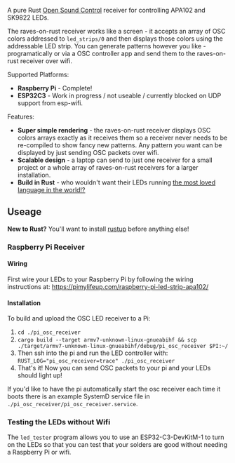 A pure Rust [Open Sound Control](https://opensoundcontrol.stanford.edu/) receiver for controlling APA102 and SK9822 LEDs.

The raves-on-rust receiver works like a screen - it accepts an array of OSC colors addressed to `led_strips/0` and then displays those colors using the addressable LED strip. You can generate patterns however you like - programatically or via a OSC controller app and send them to the raves-on-rust receiver over wifi.

Supported Platforms:

- **Raspberry Pi** - Complete!
- **ESP32C3** - Work in progress / not useable / currently blocked on UDP support from esp-wifi.

Features:

- **Super simple rendering** - the raves-on-rust receiver displays OSC colors arrays exactly as it receives them so a receiver never needs to be re-compiled to show fancy new patterns. Any pattern you want can be displayed by just sending OSC packets over wifi.
- **Scalable design** - a laptop can send to just one receiver for a small project or a whole array of raves-on-rust receivers for a larger installation.
- **Build in Rust** - who wouldn't want their LEDs running [the most loved language in the world!?](https://www.reddit.com/r/rust/comments/owll2j/rust_is_the_most_loved_language_six_years_in_a/)

## Useage

**New to Rust?** You'll want to install [rustup](https://rustup.rs/) before anything else!

### Raspberry Pi Receiver

#### Wiring

First wire your LEDs to your Raspberry Pi by following the wiring instructions at: https://pimylifeup.com/raspberry-pi-led-strip-apa102/

#### Installation

To build and upload the OSC LED receiver to a Pi:

1. `cd ./pi_osc_receiver`
2. `cargo build --target armv7-unknown-linux-gnueabihf && scp ./target/armv7-unknown-linux-gnueabihf/debug/pi_osc_receiver $PI:~/`
3. Then ssh into the pi and run the LED controller with:
  `RUST_LOG="pi_osc_receiver=trace" ./pi_osc_receiver`
4. That's it! Now you can send OSC packets to your pi and your LEDs should light up!

If you'd like to have the pi automatically start the osc receiver each time it boots there is an example SystemD service file in `./pi_osc_receiver/pi_osc_receiver.service`.

### Testing the LEDs without Wifi

The `led_tester` program allows you to use an ESP32-C3-DevKitM-1 to turn on the LEDs so that you can test that your solders are good without needing a Raspberry Pi or wifi.
